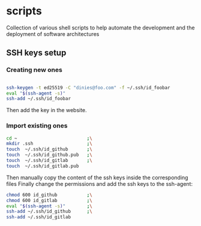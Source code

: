 # scripts
Collection of various shell scripts to help automate the development and the deployment of software architectures


## SSH keys setup 
### Creating new ones
```bash

ssh-keygen -t ed25519 -C "dinies@foo.com" -f ~/.ssh/id_foobar
eval "$(ssh-agent -s)"
ssh-add ~/.ssh/id_foobar
```
Then add the key in the website.

### Import existing ones
```bash
cd ~                          ;\
mkdir .ssh                    ;\
touch  ~/.ssh/id_github       ;\
touch  ~/.ssh/id_github.pub   ;\
touch  ~/.ssh/id_gitlab       ;\
touch  ~/.ssh/id_gitlab.pub   
```
Then manually copy the content of the ssh keys inside the corresponding files
Finally change the permissions and add the ssh keys to the ssh-agent:

```bash
chmod 600 id_github           ;\
chmod 600 id_gitlab           ;\
eval "$(ssh-agent -s)"        ;\
ssh-add ~/.ssh/id_github      ;\
ssh-add ~/.ssh/id_gitlab     
```

